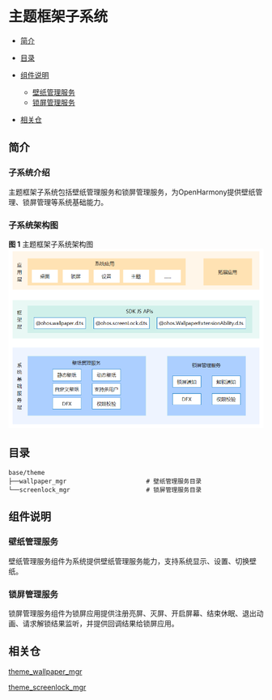# 主题框架子系统

-   [简介](#section11660541593)
-   [目录](#section161941989596)
-   [组件说明](#section1312121216216)
    -   [壁纸管理服务](#section129654513264)
    -   [锁屏管理服务](#section1961602912224)

-   [相关仓](#section1371113476307)

## 简介<a name="section11660541593"></a>

### 子系统介绍
主题框架子系统包括壁纸管理服务和锁屏管理服务，为OpenHarmony提供壁纸管理、锁屏管理等系统基础能力。

### 子系统架构图
**图 1** 主题框架子系统架构图  
![](figures/主题框架子系统架构图.png)

## 目录<a name="section161941989596"></a>

```
base/theme
├──wallpaper_mgr                      # 壁纸管理服务目录
└──screenlock_mgr                     # 锁屏管理服务目录
```

## 组件说明<a name="section1312121216216"></a>

### 壁纸管理服务<a name="section129654513264"></a>

壁纸管理服务组件为系统提供壁纸管理服务能力，支持系统显示、设置、切换壁纸。

### 锁屏管理服务<a name="section1961602912224"></a>

锁屏管理服务组件为锁屏应用提供注册亮屏、灭屏、开启屏幕、结束休眠、退出动画、请求解锁结果监听，并提供回调结果给锁屏应用。

## 相关仓<a name="section1371113476307"></a>

[theme\_wallpaper\_mgr](https://gitee.com/openharmony/theme_wallpaper_mgr)

[theme\_screenlock\_mgr](https://gitee.com/openharmony/theme_screenlock_mgr)